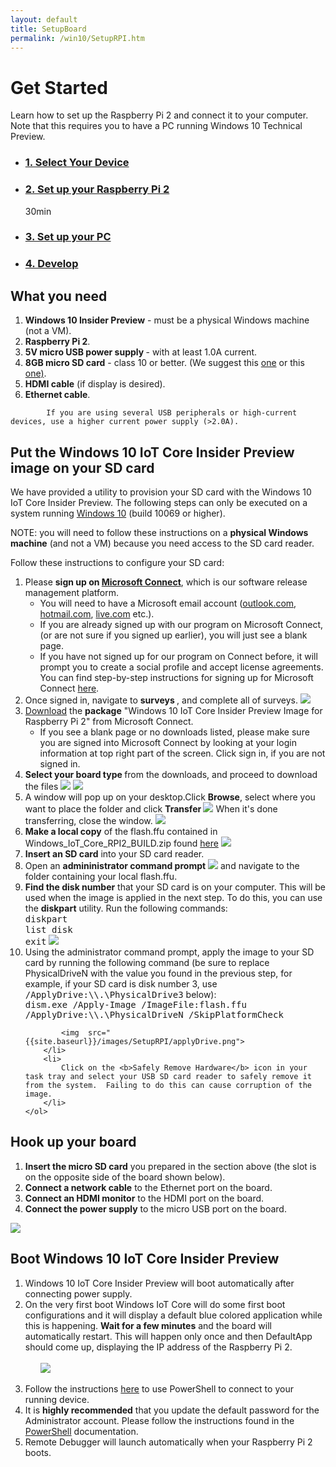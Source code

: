 ```yaml
---
layout: default
title: SetupBoard
permalink: /win10/SetupRPI.htm
---
```


<!-- Main jumbotron for a primary marketing message or call to action -->
<div class="row">
    <!-- <h1>Get Started - Setup Your Raspberry Pi 2</h1> -->
    <h1>Get Started</h1>
    <div class="col-md-8">
        <p>Learn how to set up the Raspberry Pi 2 and connect it to your computer. Note that this requires you to have a PC running Windows 10 Technical Preview.</p>
    </div>
     <div class="row">
        <ul class="nav nav-justified get-started-steps text-center">
            <li>
              <a href="{{site.baseurl}}/GetStarted.htm"><h3 class="inactive">1. Select Your Device</h3></a>
            </li>
            <li>
              <a href="{{site.baseurl}}/win10/SetupRPI.htm"><h3 class="active">2. Set up your Raspberry Pi 2</h3></a>
              <span class="glyphicon glyphicon-time"></span> 30min
            </li>
            <li>
              <a href="{{site.baseurl}}/win10/SetupPC.htm"><h3 class="inactive">3. Set up your PC</h3></a>
            </li>
            <li>
              <a href="{{site.baseurl}}/win10/samples/Blinky.htm"><h3 class="inactive">4. Develop</h3></a>
            </li>
        </ul>
    </div>
</div>


<div class="row">
    <a name="setup-rpi"></a>
    <h2>What you need</h2>
    <ol>
        <li><b>Windows 10 Insider Preview</b> - must be a physical Windows machine (not a VM).</li>
        <li><b>Raspberry Pi 2</b>.</li>
        <li><b>5V micro USB power supply </b> - with at least 1.0A current.</li>
        <li><b>8GB micro SD card</b> - class 10 or better. (We suggest this <a href="http://www.amazon.com/gp/product/B00IVPU786?tag=thewire06-20&linkCode=as2&creative=374929&camp=211189">one</a> or this <a href="http://www.amazon.com/SanDisk-Ultra-Micro-SDHC-16GB/dp/9966573445/ref=sr_1_15?ie=UTF8&qid=1415926730&sr=8-15&keywords=micro+sd+xd">one)</a>.</li>
        <li><b>HDMI cable</b> (if display is desired).</li>
        <li><b>Ethernet cable</b>.</li>
    </ol>

		    If you are using several USB peripherals or high-current devices, use a higher current power supply (>2.0A). 
</div>

<div class="row">
    <h2>Put the Windows 10 IoT Core Insider Preview image on your SD card</h2>
    <p>We have provided a utility to provision your SD card with the Windows 10 IoT Core Insider Preview.  The following steps can only be executed on a system running <a href="https://insider.windows.com">Windows 10</a> (build 10069 or higher).</p>
    <p>NOTE: you will need to follow these instructions on a <b>physical Windows machine</b> (and not a VM) because you need access to the SD card reader.</p>
	<p>Follow these instructions to configure your SD card:</p>
    <ol class="word-wrap">
		<li>
			Please <b>sign up on <a href="https://connect.microsoft.com/windowsembeddediot/SelfNomination.aspx?ProgramID=8558">Microsoft Connect</a></b>, which is our software release management platform.
			<ul>
			<li> You will need to have a Microsoft email account (<a href="http://outlook.com/">outlook.com</a>, <a href="http://hotmail.com/">hotmail.com</a>, <a href="http://live.com/">live.com</a> etc.).</li> 
			<li>If you are already signed up with our program on Microsoft Connect, (or are not sure if you signed up earlier), you will just see a blank page.</li>
			<li>If you have not signed up for our program on Connect before, it will prompt you to create a social profile and accept license agreements. You can find step-by-step instructions for signing up for Microsoft Connect <a href="http://ms-iot.github.io/content/SigninMSConnect.htm">here</a>.</li>
			</ul>
		</li> 
		<li> Once signed in, navigate to <b> surveys </b>, and complete all of surveys. 
			<img class="device-images" src="{{site.baseurl}}/images/SetupRPI/connect1.png">
		</li>
		<li>
			<a href="http://connect.microsoft.com/windowsembeddedIoT/Downloads/DownloadDetails.aspx?DownloadID=57782">Download</a> the <b>package</b> "Windows 10 IoT Core Insider Preview Image for Raspberry Pi 2" from Microsoft Connect.
			<ul>
			<li>If you see a blank page or no downloads listed, please make sure you are signed into Microsoft Connect by looking at your login information at top right part of the screen. Click sign in, if you are not signed in.</li>
			</ul>
		</li>
		<li> 
			<b>Select your board type </b> from the downloads, and proceed to download the files 
			<img src="{{site.baseurl}}/images/SetupRPI/connect3.png">
			<img src="{{site.baseurl}}/images/SetupRPI/connect4.png">
		</li>
		<li>
			A window will pop up on your desktop.Click <b>Browse</b>, select where you want to place the folder and click <b> Transfer </b>
			<img src="{{site.baseurl}}/images/SetupRPI/download1.png">
			When it's done transferring, close the window.
			<img src="{{site.baseurl}}/images/SetupRPI/download2.png">
		</li>
        <li>
			<b>Make a local copy</b> of the flash.ffu contained in Windows_IoT_Core_RPI2_BUILD.zip found <a href="{{site.downloadurl}}" target="_blank">here</a>
			<img src="{{site.baseurl}}/images/SetupRPI/flash2.png">
		</li>
		<li>
			<b>Insert an SD card</b> into your SD card reader.
		</li>
        <li>
			Open an <b>admininistrator command prompt</b> 
			<img class="device-images" src="{{site.baseurl}}/images/SetupRPI/cmd.jpg">
			and navigate to the folder containing your local flash.ffu.
		</li>
        <li>
            <b>Find the disk number</b> that your SD card is on your computer.  This will be used when the image is applied in the next step.  To do this, you can use the <b>diskpart</b> utility.  Run the following commands:<br />
            <kbd>diskpart</kbd><br />
            <kbd>list disk</kbd><br />
            <kbd>exit</kbd>
			<img  src="{{site.baseurl}}/images/SetupRPI/diskpart.png">
        </li>
        <li>
            Using the administrator command prompt, apply the image to your SD card by running the following command (be sure to replace PhysicalDriveN with the value you found in the previous step, for example, if your SD card is disk number 3, use <kbd>/ApplyDrive:\\.\PhysicalDrive3</kbd> below):<br />
            <kbd>dism.exe /Apply-Image /ImageFile:<fullpath>flash.ffu /ApplyDrive:\\.\PhysicalDriveN /SkipPlatformCheck</fullpath></kbd>

			<img  src="{{site.baseurl}}/images/SetupRPI/applyDrive.png">
        </li>
        <li>
			Click on the <b>Safely Remove Hardware</b> icon in your task tray and select your USB SD card reader to safely remove it from the system.  Failing to do this can cause corruption of the image.
		</li>
    </ol>
</div>

<div class="row">
	<a name="hookupboard"></a>
	<h2>Hook up your board</h2>
    <ol class="word-wrap">
        <li><b>Insert the micro SD card</b> you prepared in the section above (the slot is on the opposite side of the board shown below).</li>
        <li><b>Connect a network cable</b> to the Ethernet port on the board.</li>
        <li><b>Connect an HDMI monitor</b> to the HDMI port on the board.</li>
        <li><b>Connect the power supply</b> to the micro USB port on the board.</li>
    </ol>
    <img class="device-images" src="{{site.baseurl}}/images/rpi2.png">
</div>

<div class="row">
    <h2>Boot Windows 10 IoT Core Insider Preview</h2>
    <ol class="word-wrap">
        <li>Windows 10 IoT Core Insider Preview will boot automatically after connecting power supply.</li>
        <li>On the very first boot Windows IoT Core will do some first boot configurations and it will display a default blue colored application while this is happening. <b>Wait for a few minutes</b> and the board will automatically restart. This will happen only once and then DefaultApp should come up, displaying the IP address of the Raspberry Pi 2.
            <br /><br /><ul><img class="device-images" src="{{site.baseurl}}/images/DefaultAppRpi2.png"></ul><br />
        </li>
        <li>Follow the instructions <a href="{{site.baseurl}}/win10/Samples/PowerShell.htm">here</a> to use PowerShell to connect to your running device.</li>
        <li>It is <b>highly recommended</b> that you update the default password for the Administrator account.  Please follow the instructions found in the <a href="{{site.baseurl}}/win10/Samples/PowerShell.htm">PowerShell</a> documentation.</li>
        <li>Remote Debugger will launch automatically when your Raspberry Pi 2 boots. </li>
    </ol>
</div>
